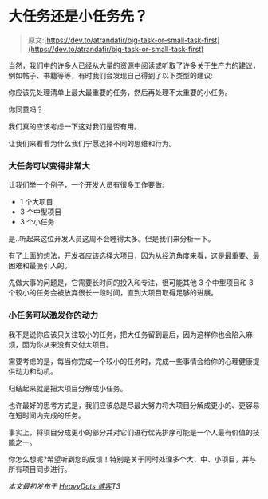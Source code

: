 # 大任务还是小任务先？

> 原文:[https://dev.to/atrandafir/big-task-or-small-task-first](https://dev.to/atrandafir/big-task-or-small-task-first)

当然，我们中的许多人已经从大量的资源中阅读或听取了许多关于生产力的建议，例如帖子、书籍等等，有时我们会发现自己得到了以下类型的建议:

你应该先处理清单上最大最重要的任务，然后再处理不太重要的小任务。

你同意吗？

我们真的应该考虑一下这对我们是否有用。

让我们来看看为什么我们宁愿选择不同的思维和行为。

### [](#big-tasks-can-get-really-big)大任务可以变得非常大

让我们举一个例子，一个开发人员有很多工作要做:

*   1 个大项目
*   3 个中型项目
*   3 个小任务

是..听起来这位开发人员这周不会睡得太多。但是我们来分析一下。

有了上面的想法，开发者应该选择大项目，因为从经济角度来看，这是最重要、最困难和最吸引人的。

先做大事的问题是，它需要长时间的投入和专注，很可能其他 3 个中型项目和 3 个较小的任务会被放弃很长一段时间，直到大项目取得足够的进展。

### 小任务可以激发你的动力

我不是说你应该只关注较小的任务，把大任务留到最后，因为这样你也会陷入麻烦，因为你从来没有交付大项目。

需要考虑的是，每当你完成一个较小的任务时，完成一些事情会给你的心理健康提供动力和动机。

归结起来就是把大项目分解成小任务。

也许最好的思考方式是，我们应该总是尽最大努力将大项目分解成更小的、更容易在短时间内完成的任务。

事实上，将项目分成更小的部分并对它们进行优先排序可能是一个人最有价值的技能之一。

你怎么想呢?希望听到您的反馈！特别是关于同时处理多个大、中、小项目，并与所有项目同步进行。

*本文最初发布于 [HeavyDots 博客](http://heavydots.com/blog/big-task-or-small-task-first)T3*